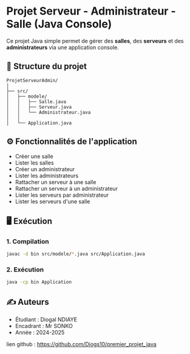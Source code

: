 # Projet Serveur - Administrateur - Salle (Java Console)

Ce projet Java simple permet de gérer des **salles**, des **serveurs** et des **administrateurs** via une application console.

## 📁 Structure du projet

```
ProjetServeurAdmin/
│
├── src/
│   ├── modele/
│   │   ├── Salle.java
│   │   ├── Serveur.java
│   │   └── Administrateur.java
│   │
│   └── Application.java
```

## ⚙️ Fonctionnalités de l'application

- Créer une salle
- Lister les salles
- Créer un administrateur
- Lister les administrateurs
- Rattacher un serveur à une salle
- Rattacher un serveur à un administrateur
- Lister les serveurs par administrateur
- Lister les serveurs d'une salle

## 🖥️ Exécution

### 1. Compilation

```bash
javac -d bin src/modele/*.java src/Application.java
```

### 2. Exécution

```bash
java -cp bin Application
```

## ✍️ Auteurs

- Étudiant : Diogal NDIAYE
- Encadrant : Mr SONKO
- Année : 2024-2025

lien github : https://github.com/Diogs10/premier_projet_java